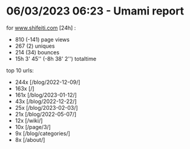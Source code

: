 # 06/03/2023 06:23 - Umami report
for www.shifeiti.com [24h] :

 - 810 (-141) page views
 - 267 (2) uniques
 - 214 (34) bounces
 - 15h 3' 45'' (-8h 38' 2'') totaltime


top 10 urls:
 - 244x [/blog/2022-12-09/]
 - 163x [/]
 - 161x [/blog/2023-01-12/]
 - 43x [/blog/2022-12-22/]
 - 25x [/blog/2023-02-03/]
 - 21x [/blog/2022-05-07/]
 - 12x [/wiki/]
 - 10x [/page/3/]
 - 9x [/blog/categories/]
 - 8x [/about/]


